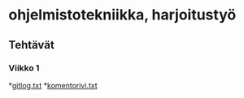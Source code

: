 # ohjelmistotekniikka, harjoitustyö
## Tehtävät

### Viikko 1
*[gitlog.txt](https://github.com/vrvkpp/ot-harjoitustyo/blob/master/laskarit/viikko1/gitlog.txt)
*[komentorivi.txt](https://github.com/vrvkpp/ot-harjoitustyo/blob/master/laskarit/viikko1/komentorivi.txt) 


